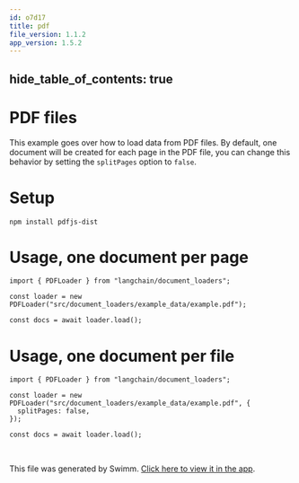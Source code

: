 ```yaml
---
id: o7d17
title: pdf
file_version: 1.1.2
app_version: 1.5.2
---
```


## hide\_table\_of\_contents: true

# PDF files

This example goes over how to load data from PDF files. By default, one document will be created for each page in the PDF file, you can change this behavior by setting the `splitPages` option to `false`.

# Setup

```
npm install pdfjs-dist
```

# Usage, one document per page

```
import { PDFLoader } from "langchain/document_loaders";

const loader = new PDFLoader("src/document_loaders/example_data/example.pdf");

const docs = await loader.load();
```

# Usage, one document per file

```
import { PDFLoader } from "langchain/document_loaders";

const loader = new PDFLoader("src/document_loaders/example_data/example.pdf", {
  splitPages: false,
});

const docs = await loader.load();
```

<br/>

This file was generated by Swimm. [Click here to view it in the app](/repos/Z2l0aHViJTNBJTNBbGFuZ2NoYWluanMlM0ElM0FtbWl6dXRhbmk=/docs/o7d17).
